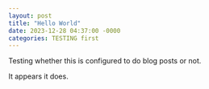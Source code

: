 ```yaml
---
layout: post
title: "Hello World"
date: 2023-12-28 04:37:00 -0000
categories: TESTING first
---
```

Testing whether this is configured to do blog posts or not.

It appears it does.